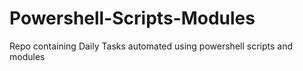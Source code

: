 # Powershell-Scripts-Modules
Repo containing Daily Tasks automated using powershell scripts and modules 
